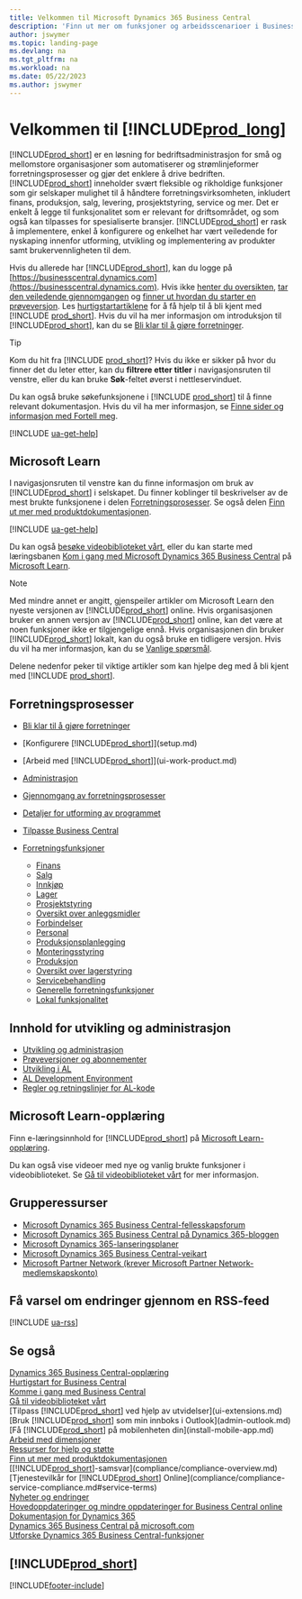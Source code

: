 ```yaml
---
title: Velkommen til Microsoft Dynamics 365 Business Central
description: 'Finn ut mer om funksjoner og arbeidsscenarioer i Business Central som hjelper selskaper med å administrere virksomheten, inkludert finans, produksjon, salg, levering, prosjektstyring, tjenester med mer.'
author: jswymer
ms.topic: landing-page
ms.devlang: na
ms.tgt_pltfrm: na
ms.workload: na
ms.date: 05/22/2023
ms.author: jswymer
---
```

# Velkommen til [!INCLUDE[prod_long](includes/prod_long.md)]

[!INCLUDE[prod_short](includes/prod_short.md)] er en løsning for bedriftsadministrasjon for små og mellomstore organisasjoner som automatiserer og strømlinjeformer forretningsprosesser og gjør det enklere å drive bedriften. [!INCLUDE[prod_short](includes/prod_short.md)] inneholder svært fleksible og rikholdige funksjoner som gir selskaper mulighet til å håndtere forretningsvirksomheten, inkludert finans, produksjon, salg, levering, prosjektstyring, service og mer. Det er enkelt å legge til funksjonalitet som er relevant for driftsområdet, og som også kan tilpasses for spesialiserte bransjer. [!INCLUDE[prod_short](includes/prod_short.md)] er rask å implementere, enkel å konfigurere og enkelhet har vært veiledende for nyskaping innenfor utforming, utvikling og implementering av produkter samt brukervennligheten til dem.  

Hvis du allerede har [!INCLUDE[prod_short](includes/prod_short.md)], kan du logge på [https://businesscentral.dynamics.com](https://businesscentral.dynamics.com). Hvis ikke [henter du oversikten](https://dynamics.microsoft.com/business-central/overview/), [tar den veiledende gjennomgangen](https://dynamics.microsoft.com/en-us/guidedtour/dynamics/business-central/1/1) og [finner ut hvordan du starter en prøveversjon](trial-signup.md). Les [hurtigstartartiklene](quick-start-business-central.md) for å få hjelp til å bli kjent med [!INCLUDE [prod_short](includes/prod_short.md)]. Hvis du vil ha mer informasjon om introduksjon til [!INCLUDE[prod_short](includes/prod_short.md)], kan du se [Bli klar til å gjøre forretninger](ui-get-ready-business.md).  

> [!TIP]
> Kom du hit fra [!INCLUDE [prod_short](includes/prod_short.md)]? Hvis du ikke er sikker på hvor du finner det du leter etter, kan du **filtrere etter titler** i navigasjonsruten til venstre, eller du kan bruke **Søk**-feltet øverst i nettleservinduet.  
>
> Du kan også bruke søkefunksjonene i [!INCLUDE [prod_short](includes/prod_short.md)] til å finne relevant dokumentasjon. Hvis du vil ha mer informasjon, se [Finne sider og informasjon med Fortell meg](ui-search.md).

[!INCLUDE [ua-get-help](includes/ua-get-help.md)]

## Microsoft Learn

I navigasjonsruten til venstre kan du finne informasjon om bruk av [!INCLUDE[prod_short](includes/prod_short.md)] i selskapet. Du finner koblinger til beskrivelser av de mest brukte funksjonene i delen [Forretningsprosesser](#business-processes). Se også delen [Finn ut mer med produktdokumentasjonen](product-help-and-support.md#learn-more-using-the-product-documentation).

[!INCLUDE [ua-get-help](includes/ua-get-help.md)]

Du kan også [besøke videobiblioteket vårt](across-videos.md), eller du kan starte med læringsbanen [Kom i gang med Microsoft Dynamics 365 Business Central](/training/paths/get-started-dynamics-365-business-central/) på [Microsoft Learn](/training/dynamics365/business-central?WT.mc_id=dyn365bc_landingpage-docs).  

> [!NOTE]
> Med mindre annet er angitt, gjenspeiler artikler om Microsoft Learn den nyeste versjonen av [!INCLUDE[prod_short](includes/prod_short.md)] online. Hvis organisasjonen bruker en annen versjon av [!INCLUDE[prod_short](includes/prod_short.md)] online, kan det være at noen funksjoner ikke er tilgjengelige ennå. Hvis organisasjonen din bruker [!INCLUDE[prod_short](includes/prod_short.md)] lokalt, kan du også bruke en tidligere versjon. Hvis du vil ha mer informasjon, kan du se [Vanlige spørsmål](across-faq.yml).

Delene nedenfor peker til viktige artikler som kan hjelpe deg med å bli kjent med [!INCLUDE [prod_short](includes/prod_short.md)].  

## Forretningsprosesser

- [Bli klar til å gjøre forretninger](ui-get-ready-business.md)
- [Konfigurere [!INCLUDE[prod_short](includes/prod_short.md)]](setup.md)
- [Arbeid med [!INCLUDE[prod_short](includes/prod_short.md)]](ui-work-product.md)
- [Administrasjon](admin-setup-and-administration.md)
- [Gjennomgang av forretningsprosesser](walkthrough-business-process-walkthroughs.md)
- [Detaljer for utforming av programmet](design-details-application-design.md)
- [Tilpasse Business Central](ui-customizing-overview.md)
- [Forretningsfunksjoner](across-business-functionality.md)

  - [Finans](finance.md)
  - [Salg](sales-manage-sales.md)
  - [Innkjøp](purchasing-manage-purchasing.md)
  - [Lager](inventory-manage-inventory.md)
  - [Prosjektstyring](projects-manage-projects.md)
  - [Oversikt over anleggsmidler](fa-manage.md)
  - [Forbindelser](marketing-relationship-management.md)
  - [Personal](hr-manage-human-resources.md)
  - [Produksjonsplanlegging](production-planning.md)
  - [Monteringsstyring](assembly-assemble-items.md)
  - [Produksjon](production-manage-manufacturing.md)
  - [Oversikt over lagerstyring](design-details-warehouse-management.md)  
  - [Servicebehandling](service-service.md)
  - [Generelle forretningsfunksjoner](ui-across-business-areas.md)
  - [Lokal funksjonalitet](about-localization.md)

## Innhold for utvikling og administrasjon

- [Utvikling og administrasjon](/dynamics365/business-central/dev-itpro/index)
- [Prøveversjoner og abonnementer](/dynamics365/business-central/dev-itpro/administration/trials-subscriptions)  
- [Utvikling i AL](/dynamics365/business-central/dev-itpro/developer/devenv-dev-overview)
- [AL Development Environment](/dynamics365/business-central/dev-itpro/developer/devenv-reference-overview)
- [Regler og retningslinjer for AL-kode](/dynamics365/business-central/dev-itpro/compliance/apptest-overview)

## Microsoft Learn-opplæring

Finn e-læringsinnhold for [!INCLUDE[prod_short](includes/prod_short.md)] på [Microsoft Learn-opplæring](/training/dynamics365/business-central?WT.mc_id=dyn365bc_landingpage-docs).

Du kan også vise videoer med nye og vanlig brukte funksjoner i videobiblioteket. Se [Gå til videobiblioteket vårt](across-videos.md) for mer informasjon.  

## Grupperessurser

- [Microsoft Dynamics 365 Business Central-fellesskapsforum](https://community.dynamics.com/forums/thread/?groupid=e78817ab-a926-4d31-96cc-aef040a4eb04)  
- [Microsoft Dynamics 365 Business Central på Dynamics 365-bloggen](https://cloudblogs.microsoft.com/dynamics365/it/product/business-central/)  
- [Microsoft Dynamics 365-lanseringsplaner](/dynamics365/release-plans/)  
- [Microsoft Dynamics 365 Business Central-veikart](https://dynamics.microsoft.com/roadmap/business-central/)  
- [Microsoft Partner Network \(krever Microsoft Partner Network-medlemskapskonto\)](https://mspartner.microsoft.com/en/us/windows/index.aspx)  

## Få varsel om endringer gjennom en RSS-feed

[!INCLUDE [ua-rss](includes/ua-rss.md)]  

## Se også

[Dynamics 365 Business Central-opplæring](/training/dynamics365/business-central?WT.mc_id=dyn365bc_landingpage-docs)  
[Hurtigstart for Business Central](quick-start-business-central.md)  
[Komme i gang med Business Central](ui-get-ready-business.md)  
[Gå til videobiblioteket vårt](across-videos.md)  
[Tilpass [!INCLUDE[prod_short](includes/prod_short.md)] ved hjelp av utvidelser](ui-extensions.md)  
[Bruk [!INCLUDE[prod_short](includes/prod_short.md)] som min innboks i Outlook](admin-outlook.md)  
[Få [!INCLUDE[prod_short](includes/prod_short.md)] på mobilenheten din](install-mobile-app.md)  
[Arbeid med dimensjoner](finance-dimensions.md)  
[Ressurser for hjelp og støtte](product-help-and-support.md)  
[Finn ut mer med produktdokumentasjonen](product-help-and-support.md#learn-more-using-the-product-documentation)  
[[!INCLUDE[prod_short](includes/prod_short.md)]-samsvar](compliance/compliance-overview.md)  
[Tjenestevilkår for [!INCLUDE[prod_short](includes/prod_short.md)] Online](compliance/compliance-service-compliance.md#service-terms)  
[Nyheter og endringer](/dynamics365/business-central/dev-itpro/whatsnew/overview)  
[Hovedoppdateringer og mindre oppdateringer for Business Central online](/dynamics365/business-central/dev-itpro/administration/update-rollout-timeline)  
[Dokumentasjon for Dynamics 365](/dynamics365/)  
[Dynamics 365 Business Central på microsoft.com](https://dynamics.microsoft.com/business-central/overview/)  
[Utforske Dynamics 365 Business Central-funksjoner](https://dynamics.microsoft.com/business-central/capabilities/)  

## [!INCLUDE[prod_short](includes/free_trial_md.md)]

[!INCLUDE[footer-include](includes/footer-banner.md)]
